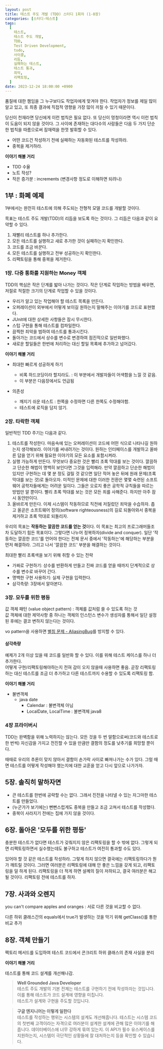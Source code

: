 ```yaml
---
layout: post
title: 테스트 주도 개발 (TDD) 스터디 1회차 (1-8장)
categories: [스터디-테스트]
tags:
  [
    테스트,
    테스트 주도 개발,
    TDD,
    Test Driven Development,
    todo,
    사이클,
    리듬,
    실패하는 테스트,
    테스트 통과,
    죄악,
    리팩토링,
  ]
date: 2023-12-24 18:00:00 +0900
---
```


품질에 대한 챔임을 그 누구보다도 작업자에게 맞겨야 한다. 작업자가 정보를 제일 많이 알고 있고, 또 최종 결과에 직접적 영향을 가장 많이 끼칠 수 있기 때문이다.

당신이 천재라면 당신에게 이런 법칙은 필요 없다. 또 당신이 멍청이라면 역시 이런 법칙이 도움이 되지 않을 것이다. 그 사이에 존재하는 대다수의 사람들은 다음 두 가지 단순한 법칙을 따름으로써 잠재력을 한껏 발휘할 수 있다.

- 어떤 코드건 작성하기 전에 실패하는 자동화된 테스트를 작성하라.
- 중복을 제거하라.

**이야기 해볼 거리**

- TDD 수율
- 노트 작성?
- 작은 증가분 : increments (변경사항 정도로 이해하면 되려나)

## 1부 : 화폐 예제

1부에서는 완전히 테스트에 의해 주도되는 전형적 모델 코드를 개발할 것이다.

목표는 테스트 주도 개발(TDD)의 리듬을 보도록 하는 것이다. 그 리듬은 다음과 같이 요약할 수 있다.

1. 재빨리 테스트를 하나 추가한다.
2. 모든 테스트를 실행하고 새로 추가한 것이 실패하는지 확인한다.
3. 코드를 조금 바꾼다.
4. 모든 테스트를 실행하고 전부 성공하는지 확인한다.
5. 리팩토링을 통해 중복을 제거한다.

### 1장. 다중 통화를 지원하는 Money 객체

TDD의 핵심은 작은 단계를 밟아 나가는 것이다.
작은 단계로 작업하는 방법을 배우면, 저절로 적절한 크기의 단계로 작업할 수 있을 것이다.

- 우리가 알고 있는 작업해야 할 테스트 목록을 만든다.
- 오퍼레이션이 외부에서 어떻게 보이길 원하는지 말해주는 이야기를 코드로 표현했다.
- JUnit에 대한 상세한 사항들은 잠시 무시한다.
- 스텁 구현을 통해 테스트를 컴파일한다.
- 끔찍한 죄악을 범하여 테스트를 통과시킨다.
- 돌아가는 코드에서 상수를 변수로 변경하여 점진적으로 일반화했다.
- 새로운 할일들은 한번에 처리하는 대신 할일 목록에 추가하고 넘어갔다.

**이야기 해볼 거리**

- 최대한 빠르게 성공하게 하기

  - 비록 하드코딩이라 할지라도. : 이 부분에서 개발자들이 어색함을 느낄 것 같음.
  - 이 부분은 다음장에서도 언급됨

- 의존성
  - 깨지기 쉬운 테스트 : 한쪽을 수정하면 다른 한쪽도 수정해야함.
  - 테스트에 로직을 담지 않기.

### 2장. 타락한 객체

일반적인 TDD 주기는 다음과 같다.

1. 테스트를 작성한다. 마음속에 있는 오퍼레이션이 코드에 어떤 식으로 나타나길 원하는지 생각해보라. 이야기를 써내려가는 것이다. 원하는 인터페이스를 개발하고 올바른 답을 얻기 위해 필요한 이야기의 모든 요소를 포함시켜라.
2. 실행 가능하게 만든다. 무엇보다 중요한 것은 빨리 초록 막대를 보는 것이다. 깔끔하고 단순한 해법이 명백히 보인다면 그것을 입력해라. 만약 깔끔하고 단순한 해법이 있지만 구현하는 데 몇 분 정도 걸릴 것 같으면 일단 적어 놓은 뒤에 원래 문제(초록 막대를 보는 것)로 돌아오자. 미적인 문제에 대한 이러한 전환은 몇몇 숙련된 소프트웨어 공학자들에게는 어려운 일이다. 그들은 오로지 좋은 공학적 규칙들을 따르는 방법만 알 뿐이다. 빨리 초록 막대를 보는 것은 모든 죄를 사해준다. 하지만 아주 잠시 동안만이다.
3. 올바르게 만든다. 이제 시스템이 작동하므로 직전에 저질렀던 죄악을 수습하자. 좁고 올곧은 소프트웨어 정의(software righteousness)의 길로 되돌아와서 중복을 제거하고 초록 막대로 되돌리자.

우리의 목표는 **작동하는 깔끔한 코드를 얻는 것**이다. 이 목표는 최고의 프로그래머들조차 도달하기 힘든 목표이다. 그렇다면 나누어 정복하자(divide and conquer). 일단 '작동하는 깔끔한 코드'를 언어야 한다는 전체 문서 중에서 '작동하는'에 해당하는 부분을 먼저 해결하라. 그리고 나서 '깔끔한 코드' 부분을 해결하는 것이다.

최대한 빨리 초록색을 보기 위해 취할 수 있는 전략

- 가짜로 구현하기: 상수를 반환하게 만들고 진짜 코드를 얻을 때까지 단계적으로 상수를 변수로 바꾸어 간다.
- 명백한 구현 사용하기: 실제 구현을 입력한다.
- 삼각측량: 3장에서 알아본다.

### 3장. 모두를 위한 평등

값 객체 패턴 (value object pattern) : 객체를 값처럼 쓸 수 있도록 하는 것  
값 객체에 대한 제약사항 중 하나는 객체의 인스턴스 변수가 생성자를 통해서 일단 설정된 후에는 결코 변하지 않는다는 것이다.

vo pattern을 사용하면 [별칭 문제 - AliasingBug](https://martinfowler.com/bliki/AliasingBug.html)를 방지할 수 있다.

#### 삼각측량

예제가 2개 이상 있을 때 코드를 일반화 할 수 있다. 이를 위해 테스트 케이스를 하나 더 추가한다.  
어떻게 구현/리팩토링해야하는지 전혀 감이 오지 않을때 사용하면 좋음.
곧장 리팩토링 하는 대신 테스트를 조금 더 추가하고 다른 테스트까지 수용할 수 있도록 리팩토링 함.

**이야기 해볼 거리**

- 불변객체
  - java date
    - Calendar : 불변객체 아님
    - LocalDate, LocalTime : 불변객체 java8

### 4장 프라이버시

TDD는 완벽함을 위해 노력하지는 않는다. 모든 것을 두 번 말함으로써(코드와 테스트로 한 번씩) 자신감을 가지고 전진할 수 있을 만큼만 결함의 정도를 낮추기를 희망할 뿐이다.

때때로 우리의 추론이 맞지 않아서 결함이 손가락 사이로 빠져나가는 수가 있다. 그럴 때면 테스트를 어떻게 작성해야 했는지에 대한 교훈을 얻고 다시 앞으로 나가가자.

## 5장. 솔직히 말하자면

- 큰 테스트를 한번에 공략할 수는 없다. 그래서 진전을 나타낼 수 있는 자그마한 테스트를 만들었다.
- (누군가가 보기에는) 뻔뻔스럽게도 중복을 만들고 조금 고쳐서 테스트를 작성했다.
- 중복이 사라지기 전에는 집에 가지 않을 것이다.

## 6장. 돌아온 '모두를 위한 평등'

충분한 테스트가 없다면 테스트가 갖춰지지 않은 리팩토링을 할 수 밖에 없다.
그렇게 되면 리팩토링하면서 실수했는데도 불구하고 테스트가 여전히 통과할 수도 있다.

있어야 할 것 같은 테스트를 작성하라. 그렇게 하지 않으면 결국에는 리팩토링하다가 뭔가 깨트릴 것이다. 그러면 여러분은 리팩토링에 대해 안 좋은 느낌을 갖게 되고, 리팩토링을 덜 하게 된다. 리팩토링을 더 적게 하면 설꼐의 질이 저하되고, 결국 여러분은 해고될 것이다. 리팩토링 전에 테스트를 하자.

## 7장. 사과와 오렌지

you can't compare apples and oranges : 서로 다른 것을 비교할 수 없다.

다른 하위 클래스간의 equals에서 true가 발생하는 것을 막기 위해 getClass()를 통한 비교 추가

## 8장. 객체 만들기

팩토리 메서드를 도입하여 테스트 코드에서 콘크리트 하위 클래스의 존재 사실을 분리

**이야기 해볼 거리**

테스트를 통해 코드 설계를 개선해나감.

> **Well Grounded Java Developer**  
> 테스트 주도 개발의 기본 전제는 테스트를 구현하기 전에 작성하자는 것입니다. 이를 통해 테스트가 코드 설계에 영향을 미칩니다.  
> 테스트가 설계와 구현을 주도할 것입니다.

> **구글 엔지니어는 이렇게 일한다**  
> 테스트를 작성하는 행위는 시스템의 설계도 개선해줍니다. 테스트는 시스템 코드의 첫번째 고객이라는 자격으로 여러분이 설계한 설계에 관해 많은 이야기를 해줍니다. 데이터베이스에 너무 강하게 묶여 있는지. 이 API가 필수 유스케이스를 지원하는지, 시스템이 극단적인 상황들에 잘 대처하는지 등을 확인할 수 있습니다.
